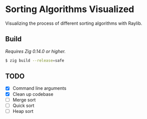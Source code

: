# Sorting Algorithms Visualized
Visualizing the process of different sorting algorithms with Raylib.

## Build
*Requires Zig 0.14.0 or higher.*
```sh
$ zig build --release=safe
```

## TODO
- [X] Command line arguments
- [X] Clean up codebase
- [ ] Merge sort
- [ ] Quick sort
- [ ] Heap sort

